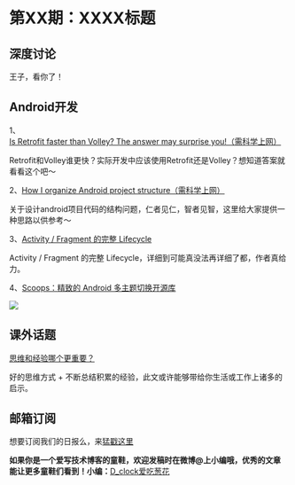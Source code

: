 # 第XX期：XXXX标题

## 深度讨论

[]()

王子，看你了！

## Android开发

1、[Is Retrofit faster than Volley? The answer may surprise you!（需科学上网）](https://medium.com/@ali.muzaffar/is-retrofit-faster-than-volley-the-answer-may-surprise-you-4379bc589d7c#.8i8r30qxv)

Retrofit和Volley谁更快？实际开发中应该使用Retrofit还是Volley？想知道答案就看看这个吧～

2、[How I organize Android project structure（需科学上网）](https://medium.com/@rey5137/how-i-organize-android-project-structure-5ed9b849dc30#.fwcreiojs)

关于设计android项目代码的结构问题，仁者见仁，智者见智，这里给大家提供一种思路以供参考～

3、[Activity / Fragment 的完整 Lifecycle](https://github.com/xxv/android-lifecycle/)

Activity / Fragment 的完整 Lifecycle，详细到可能真没法再详细了都，作者真给力。

4、[Scoops：精致的 Android 多主题切换开源库](https://github.com/52inc/Scoops)

![](https://camo.githubusercontent.com/d7ec90078d65ad6728580b5752b63658e8b92dcd/687474703a2f2f692e696d6775722e636f6d2f3553716a62684c2e676966)

## 课外话题

[思维和经验哪个更重要？](http://mp.weixin.qq.com/s?__biz=MjM5NTQ5MjIyMA==&mid=2654537190&idx=1&sn=32f8cff5964d4921e245ab8d296329f5&scene=1&srcid=0627Cam9MuRruTINcNZa4BtS#wechat_redirect)

好的思维方式 + 不断总结积累的经验，此文或许能够带给你生活或工作上诸多的启示。


## 邮箱订阅

想要订阅我们的日报么，来[猛戳这里](http://list.qq.com/cgi-bin/qf_invite?id=d469993d2c888e971c0fbb2309c4d84256968386b126b967)

**如果你是一个爱写技术博客的童鞋，欢迎发稿时在微博@上小编哦，优秀的文章能让更多童鞋们看到！小编：**[D_clock爱吃葱花](http://weibo.com/2480694892/profile?rightmod=1&wvr=6&mod=personinfo&is_all=1)
